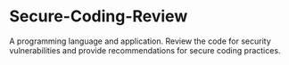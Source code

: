 # Secure-Coding-Review
A programming language and application. Review the code for security vulnerabilities and provide recommendations for secure coding practices.
